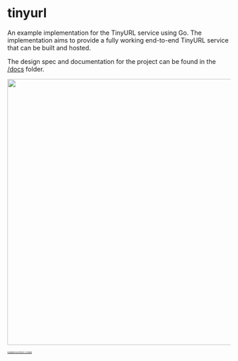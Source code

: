 # tinyurl

An example implementation for the TinyURL service using Go. The implementation aims to provide a fully working end-to-end TinyURL service that can be built and hosted. 

The design spec and documentation for the project can be found in the [/docs](/docs/) folder.


<img src="https://github.com/sanathkumarbs/tinyurl/assets/13061998/b6154148-54fb-4ff5-8638-cfc809be1849" width="600">

<span style="font-size:4px;">[Designed by stories / Freepik](http://www.freepik.com)</span>

